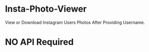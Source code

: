 # Insta-Photo-Viewer
View or Download Instagram Users Photos After Providing Username.
# NO API Required
